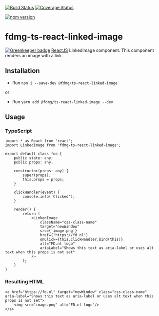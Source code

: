 [![Build Status](https://travis-ci.org/FDMediagroep/fdmg-ts-react-linked-image.svg?branch=master)](https://travis-ci.org/FDMediagroep/fdmg-ts-react-linked-image)
[![Coverage Status](https://coveralls.io/repos/github/FDMediagroep/fdmg-ts-react-linked-image/badge.svg?branch=master)](https://coveralls.io/github/FDMediagroep/fdmg-ts-react-linked-image?branch=master)

[![npm version](https://badge.fury.io/js/%40fdmg%2Fts-react-linked-image.svg)](https://badge.fury.io/js/%40fdmg%2Fts-react-linked-image)

# fdmg-ts-react-linked-image

[![Greenkeeper badge](https://badges.greenkeeper.io/FDMediagroep/fdmg-ts-react-linked-image.svg)](https://greenkeeper.io/)
[ReactJS](https://reactjs.org/) LinkedImage component. This component renders an image with a link.

## Installation
- Run `npm i --save-dev @fdmg/ts-react-linked-image`

or

- Run `yarn add @fdmg/ts-react-linked-image --dev`

## Usage
### TypeScript
```
import * as React from 'react';
import LinkedImage from 'fdmg-ts-react-linked-image';

export default class foo {
    public state: any;
    public props: any;

    constructor(props: any) {
        super(props);
        this.props = props;
    }
    
    clickHandler(event) {
        console.info('Clicked');
    }

    render() {
        return (
            <LinkedImage
                className="css-class-name"
                target="newWindow"
                src={'image.png'}
                href={'https://fd.nl'}
                onClick={this.clickHandler.bind(this)}
                alt="FD.nl logo"
                ariaLabel="Shows this text as aria-label or uses alt text when this props is not set"
            />
        );
    }
}
```

### Resulting HTML
```
<a href="https://fd.nl" target="newWindow" class="css-class-name" aria-label="Shows this text as aria-label or uses alt text when this props is not set">
    <img src="image.png" alt="FD.nl logo"/>
</a>

```
